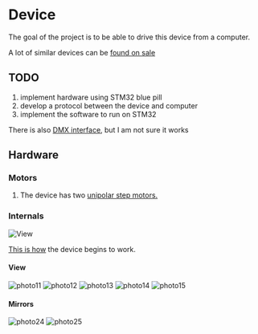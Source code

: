 # Device
The goal of the project is to be able to drive this device from a computer.

A lot of similar devices can be [found on sale](https://de.aliexpress.com/w/wholesale-laser-show-system.html?spm=a2g0o.home.auto_suggest.2.269a7a8b2kO67i)

## TODO

1. implement hardware using STM32 blue pill
2. develop a protocol between the device and computer
3. implement the software to run on STM32

There is also [DMX interface](DMX.md), but I am not sure it works

## Hardware

### Motors

1. The device has two [unipolar step motors.](step-motors.md)

### Internals
![View](docs/images/Laser-device-view-1.png)

[This is how](https://youtube.com/shorts/rjiIK6qfQHM?feature=share)
the device begins to work.


#### View
![photo11](docs/images/Device-open-1.jpg)
![photo12](docs/images/Device-open-2.jpg)
![photo13](docs/images/Device-open-3.jpg)
![photo14](docs/images/Device-control-board-1.jpg)
![photo15](docs/images/Device-open-back-1.jpg)

#### Mirrors
![photo24](docs/images/Device-mirrors-1.jpg)
![photo25](docs/images/Device-mirrors-2.jpg)
